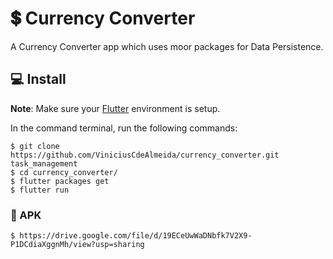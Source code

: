 # 💲 Currency Converter 

A Currency Converter app which uses moor packages for Data Persistence.


## 💻 Install
**Note**: Make sure your [Flutter](https://flutter.dev) environment is setup.


In the command terminal, run the following commands:

    $ git clone https://github.com/ViniciusCdeAlmeida/currency_converter.git task_management
    $ cd currency_converter/
    $ flutter packages get
    $ flutter run

### 📱 APK

    $ https://drive.google.com/file/d/19ECeUwWaDNbfk7V2X9-P1DCdiaXggnMh/view?usp=sharing
